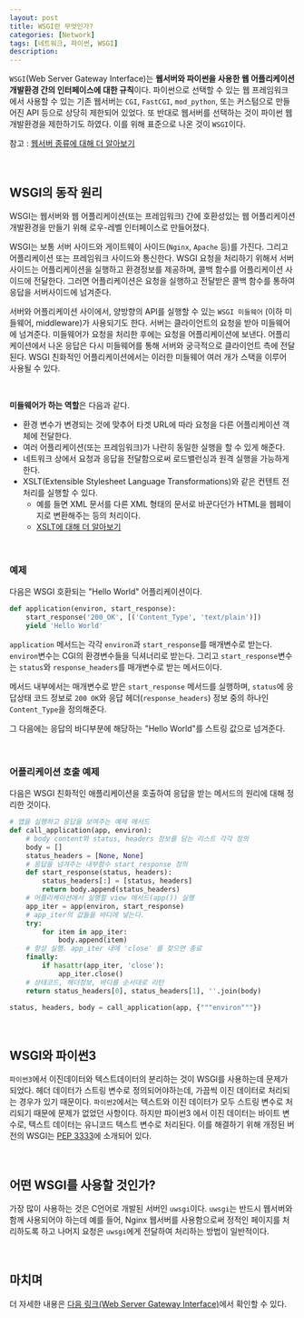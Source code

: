 ```yaml
---
layout: post
title: WSGI란 무엇인가?
categories: [Network]
tags: [네트워크, 파이썬, WSGI]
description: 
---
```


`WSGI`(Web Server Gateway Interface)는 **웹서버와 파이썬을 사용한 웹 어플리케이션 개발환경 간의 인터페이스에 대한 규칙**이다. 파이썬으로 선택할 수 있는 웹 프레임워크에서 사용할 수 있는 기존 웹서버는 `CGI`, `FastCGI`, `mod_python`, 또는 커스텀으로 만들어진 API 등으로 상당히 제한되어 있었다. 또 반대로 웹서버를 선택하는 것이 파이썬 웹개발환경을 제한하기도 하였다. 이를 위해 표준으로 나온 것이 `WSGI`이다.

참고 : <a href="http://nichol.as/benchmark-of-python-web-servers" target="_blank">웹서버 종류에 대해 더 알아보기</a>

<br>

## WSGI의 동작 원리

WSGI는 웹서버와 웹 어플리케이션(또는 프레임워크) 간에 호환성있는 웹 어플리케이션 개발환경을 만들기 위해 로우-레벨 인터페이스로 만들어졌다.

WSGI는 보통 서버 사이드와 게이트웨이 사이드(`Nginx`, `Apache` 등)를 가진다. 그리고 어플리케이션 또는 프레임워크 사이드와 통신한다. WSGI 요청을 처리하기 위해서 서버사이드는 어플리케이션을 실행하고 환경정보를 제공하며, 콜백 함수를 어플리케이션 사이드에 전달한다. 그러면 어플리케이션은 요청을 실행하고 전달받은 콜백 함수를 통하여 응답을 서버사이드에 넘겨준다.

서버와 어플리케이션 사이에서, 양방향의 API를 실행할 수 있는 `WSGI 미들웨어` (이하 미들웨어, middleware)가 사용되기도 한다. 서버는 클라이언트의 요청을 받아 미들웨어에 넘겨준다. 미들웨어가 요청을 처리한 후에는 요청을 어플리케이션에 보낸다. 어플리케이션에서 나온 응답은 다시 미들웨어를 통해 서버와 궁극적으로 클라이언트 측에 전달된다. WSGI 친화적인 어플리케이션에서는 이러한 미들웨어 여러 개가 스택을 이루어 사용될 수 있다. 

<br>

**미들웨어가 하는 역할**은 다음과 같다.

- 환경 변수가 변경되는 것에 맞추어 타겟 URL에 따라 요청을 다른 어플리케이션 객체에 전달한다.
- 여러 어플리케이션(또는 프레임워크)가 나란히 동일한 실행을 할 수 있게 해준다.
- 네트워크 상에서 요청과 응답을 전달함으로써 로드밸런싱과 원격 실행을 가능하게 한다.  
- XSLT(Extensible Stylesheet Language Transformations)와 같은 컨텐트 전처리를 실행할 수 있다.
	- 예를 들면 XML 문서를 다른 XML 형태의 문서로 바꾼다던가 HTML을 웹페이지로 변환해주는 등의 처리이다. 
	- <a href="https://en.wikipedia.org/wiki/XSLT" target="_blank">XSLT에 대해 더 알아보기</a>

<br>

### 예제 

다음은 WSGI 호환되는 "Hello World" 어플리케이션이다.

```python
def application(environ, start_response):
    start_response('200_OK', [('Content_Type', 'text/plain')])
    yield 'Hello World'
```

`application` 메서드는 각각 `environ`과 `start_response`를 매개변수로 받는다. `environ`변수는 CGI의 환경변수들을 딕셔너리로 받는다. 그리고 `start_response`변수는 `status`와 `response_headers`를 매개변수로 받는 메서드이다. 

메서드 내부에서는 매개변수로 받은 `start_response` 메서드를 실행하며, `status`에 응답상태 코드 정보로 `200 OK`와 응답 헤더(`response_headers`) 정보 중의 하나인 `Content_Type`을 정의해준다.

그 다음에는 응답의 바디부분에 해당하는 "Hello World"를 스트링 값으로 넘겨준다.

<br>

### 어플리케이션 호출 예제 

다음은 WSGI 친화적인 애플리케이션을 호출하여 응답을 받는 메서드의 원리에 대해 정리한 것이다. 

```python
# 앱을 실행하고 응답을 보여주는 예제 메서드
def call_application(app, environ):
    # body content와 status, headers 정보를 담는 리스트 각각 정의
    body = []
    status_headers = [None, None]
    # 응답을 넘겨주는 내부함수 start_response 정의
    def start_response(status, headers):
        status_headers[:] = [status, headers]
        return body.append(status_headers)
    # 어플리케이션에서 실행할 view 메서드(app()) 실행
    app_iter = app(environ, start_response)
    # app_iter의 값들을 바디에 넣는다.
    try:
        for item in app_iter:
            body.append(item)
    # 항상 실행. app_iter 내에 'close' 를 찾으면 종료
    finally:
        if hasattr(app_iter, 'close'):
            app_iter.close()
    # 상태코드, 헤더정보, 바디를 순서대로 리턴
    return status_headers[0], status_headers[1], ''.join(body)

status, headers, body = call_application(app, {"""environ"""})
```

<br>

## WSGI와 파이썬3

`파이썬3`에서 이진데이터와 텍스트데이터의 분리하는 것이 WSGI를 사용하는데 문제가 되었다. 헤더 데이터가 스트링 변수로 정의되어야하는데, 가끔씩 이진 데이터로 처리되는 경우가 있기 때문이다. `파이썬2`에서는 텍스트와 이진 데이터가 모두 스트링 변수로 처리되기 때문에 문제가 없었던 사항이다. 하지만 파이썬3 에서 이진 데이터는 바이트 변수로, 텍스트 데이터는 유니코드 텍스트 변수로 처리된다. 이를 해결하기 위해 개정된 버전의 WSGI는 <a href="https://www.python.org/dev/peps/pep-3333/" target="_blank">PEP 3333</a>에 소개되어 있다. 

<br>

## 어떤 WSGI를 사용할 것인가?

가장 많이 사용하는 것은 C언어로 개발된 서버인 `uwsgi`이다. `uwsgi`는 반드시 웹서버와 함께 사용되어야 하는데 예를 들어, Nginx 웹서버를 사용함으로써 정적인 페이지를 처리하도록 하고 나머지 요청은 `uwsgi`에게 전달하여  처리하는 방법이 일반적이다. 

<br>

## 마치며

더 자세한 내용은 <a href="https://en.wikipedia.org/wiki/Web_Server_Gateway_Interface" target="_blank">다음 링크(Web Server Gateway Interface)</a>에서 확인할 수 있다.

<br>
